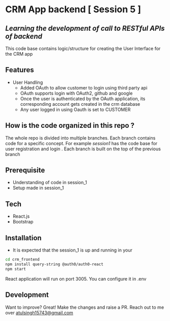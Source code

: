 # CRM App backend [ Session 5 ]
## _Learning the development of call to RESTful APIs of backend_ 

This code base contains logic/structure  for creating the User Interface for the CRM app

## Features
* User Handling
  * Added OAuth to allow customer to login using third party api
  * OAuth supports login with OAuth2, github and google
  * Once the user is authenticated by the OAuth application, its corresponding account gets created in the crm database
  * Any user logged in using Oauth is set to CUSTOMER



## How is the code organized in this repo ?
The whole repo is divided into multiple branches. Each branch contains code for a specific concept. For example _session1_ has the code base for user registration and login . Each branch is built on the top of the previous branch

## Prerequisite
- Understanding of code in session_1
- Setup made in session_1


## Tech
- React.js
- Bootstrap
  
## Installation
* It is expected that the session_1 is up and running in your 
```sh
cd crm_frontend
npm install query-string @auth0/auth0-react
npm start
```
React application will run on port 3005. You can configure it in .env

## Development

Want to improve? Great!
Make the changes and raise a PR. Reach out to me over atulsingh15743@gmail.com

